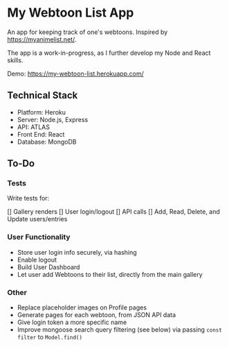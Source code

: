 # My Webtoon List App

An app for keeping track of one's webtoons. Inspired by <https://myanimelist.net/>.

The app is a work-in-progress, as I further develop my Node and React skills.

Demo: <https://my-webtoon-list.herokuapp.com/>

## Technical Stack

- Platform: Heroku
- Server: Node.js, Express
- API: ATLAS
- Front End: React
- Database: MongoDB

## To-Do

### Tests

Write tests for:

[] Gallery renders
[] User login/logout
[] API calls
[] Add, Read, Delete, and Update users/entries

### User Functionality

- Store user login info securely, via hashing
- Enable logout
- Build User Dashboard
- Let user add Webtoons to their list, directly from the main gallery

### Other

- Replace placeholder images on Profile pages
- Generate pages for each webtoon, from JSON API data
- Give login token a more specific name
- Improve mongoose search query filtering (see below) via passing `const filter` to `Model.find()`
